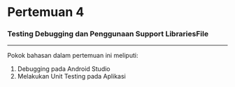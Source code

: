 # Pertemuan 4
### Testing Debugging dan Penggunaan Support LibrariesFile

---

Pokok bahasan dalam pertemuan ini meliputi:

1. Debugging pada Android Studio
2. Melakukan Unit Testing pada Aplikasi